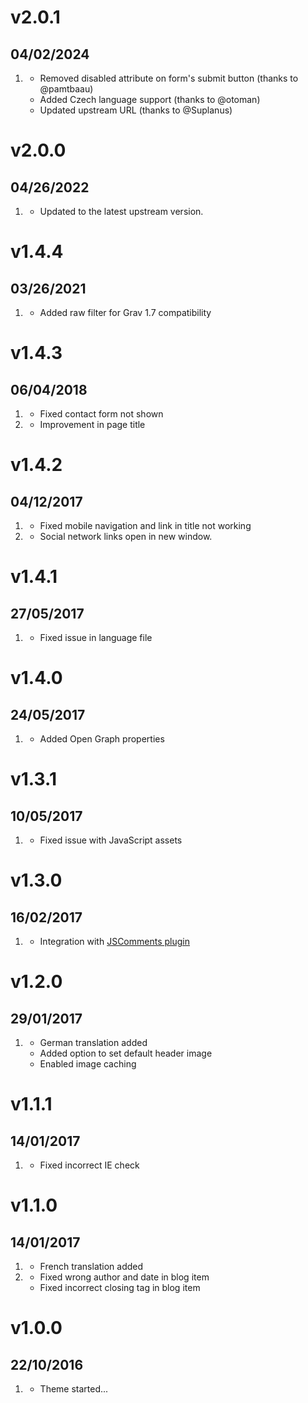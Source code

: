 # v2.0.1
## 04/02/2024

1. [](#bugfix)
    * Removed disabled attribute on form's submit button (thanks to @pamtbaau)
    * Added Czech language support (thanks to @otoman)
    * Updated upstream URL (thanks to @Suplanus)

# v2.0.0
## 04/26/2022

1. [](#improved)
    * Updated to the latest upstream version.

# v1.4.4
## 03/26/2021

1. [](#bugfix)
    * Added raw filter for Grav 1.7 compatibility

# v1.4.3
## 06/04/2018

1. [](#bugfix)
    * Fixed contact form not shown
2. [](#improved)
    * Improvement in page title

# v1.4.2
## 04/12/2017

1. [](#bugfix)
    * Fixed mobile navigation and link in title not working
2. [](#improved)
    * Social network links open in new window.

# v1.4.1
## 27/05/2017

1. [](#bugfix)
    * Fixed issue in language file


# v1.4.0
## 24/05/2017

1. [](#new)
    * Added Open Graph properties


# v1.3.1
## 10/05/2017

1. [](#bugfix)
    * Fixed issue with JavaScript assets


# v1.3.0
## 16/02/2017

1. [](#improved)
    * Integration with [JSComments plugin](https://github.com/Sommerregen/grav-plugin-jscomments)

# v1.2.0
## 29/01/2017

1. [](#improved)
    * German translation added
    * Added option to set default header image
    * Enabled image caching

# v1.1.1
## 14/01/2017

1. [](#bugfix)
    * Fixed incorrect IE check

# v1.1.0
## 14/01/2017

1. [](#improved)
    * French translation added
1. [](#bugfix)
    * Fixed wrong author and date in blog item
    * Fixed incorrect closing tag in blog item

# v1.0.0
## 22/10/2016

1. [](#new)
    * Theme started...